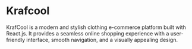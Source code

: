 # Krafcool
KrafCool is a modern and stylish clothing e-commerce platform built with React.js. It provides a seamless online shopping experience with a user-friendly interface, smooth navigation, and a visually appealing design.
